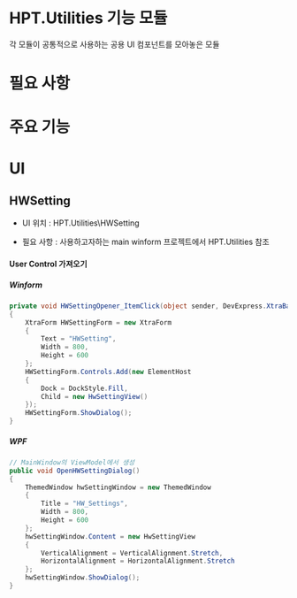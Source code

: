 
  # HPT.Utilities 기능 모듈
  
각 모듈이 공통적으로 사용하는 공용 UI 컴포넌트를 모아놓은 모듈

# 필요 사항



# 주요 기능



# UI
## HWSetting
- UI 위치 : HPT.Utilities\HWSetting

- 필요 사항 : 사용하고자하는 main winform 프로젝트에서 HPT.Utilities 참조

#### User Control 가져오기

##### Winform
``` C# (Devexpress)
private void HWSettingOpener_ItemClick(object sender, DevExpress.XtraBars.ItemClickEventArgs e)
{
    XtraForm HWSettingForm = new XtraForm
    {
        Text = "HWSetting",
        Width = 800,
        Height = 600
    };
    HWSettingForm.Controls.Add(new ElementHost
    {
        Dock = DockStyle.Fill,
        Child = new HwSettingView()
    });
    HWSettingForm.ShowDialog();
}
```
##### WPF
```C#
// MainWindow의 ViewModel에서 생성
public void OpenHWSettingDialog()
{
    ThemedWindow hwSettingWindow = new ThemedWindow
    {
        Title = "HW_Settings",
        Width = 800,
        Height = 600
    };
    hwSettingWindow.Content = new HwSettingView
    {
        VerticalAlignment = VerticalAlignment.Stretch,
        HorizontalAlignment = HorizontalAlignment.Stretch
    };
    hwSettingWindow.ShowDialog();
}

```

